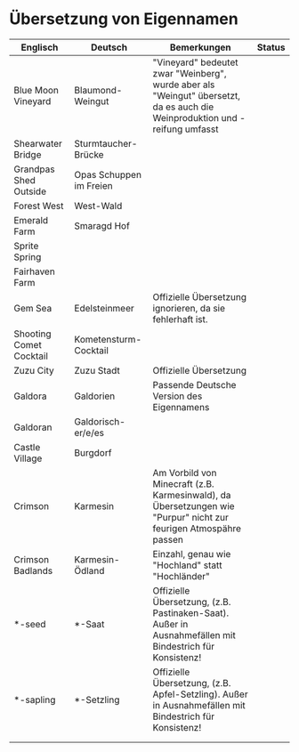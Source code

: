 # Übersetzung von Eigennamen

| Englisch                | Deutsch                 | Bemerkungen                                                                                                                 | Status |
|-------------------------|-------------------------|-----------------------------------------------------------------------------------------------------------------------------|--------|
| Blue Moon Vineyard      | Blaumond-Weingut        | "Vineyard" bedeutet zwar "Weinberg", wurde aber als "Weingut" übersetzt, da es auch die Weinproduktion und -reifung umfasst |        |
| Shearwater Bridge       | Sturmtaucher-Brücke     |                                                                                                                             |        |
| Grandpas Shed Outside   | Opas Schuppen im Freien |                                                                                                                             |        |
| Forest West             | West-Wald               |                                                                                                                             |        |
| Emerald Farm            | Smaragd Hof             |                                                                                                                             |        |
| Sprite Spring           |                         |                                                                                                                             |        |
| Fairhaven Farm          |                         |                                                                                                                             |        |
| Gem Sea                 | Edelsteinmeer           | Offizielle Übersetzung ignorieren, da sie fehlerhaft ist.                                                                   |        |
| Shooting Comet Cocktail | Kometensturm-Cocktail   |                                                                                                                             |        |
| Zuzu City               | Zuzu Stadt              | Offizielle Übersetzung                                                                                                      |        |
| Galdora                 | Galdorien               | Passende Deutsche Version des Eigennamens                                                                                   |        |
| Galdoran                | Galdorisch-er/e/es      |                                                                                                                             |        |
| Castle Village          | Burgdorf                |                                                                                                                             |        |
| Crimson                 | Karmesin                | Am Vorbild von Minecraft (z.B. Karmesinwald), da Übersetzungen wie "Purpur" nicht zur feurigen Atmospähre passen            |        |
| Crimson Badlands        | Karmesin-Ödland         | Einzahl, genau wie "Hochland" statt "Hochländer"                                                                            |        |
| *-seed                  | *-Saat                  | Offizielle Übersetzung, (z.B. Pastinaken-Saat). Außer in Ausnahmefällen mit Bindestrich für Konsistenz!                     |        |
| *-sapling               | *-Setzling              | Offizielle Übersetzung, (z.B. Apfel-Setzling). Außer in Ausnahmefällen mit Bindestrich für Konsistenz!                      |        |
|                         |                         |                                                                                                                             |        |
|                         |                         |                                                                                                                             |        |